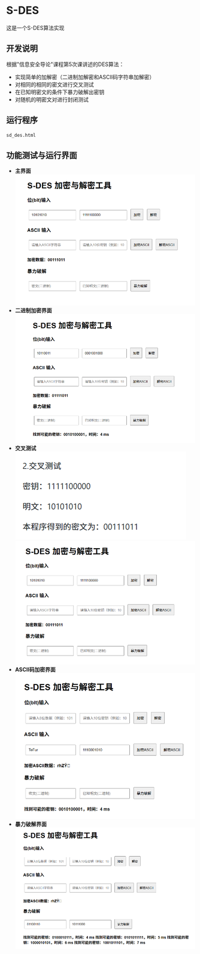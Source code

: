 # S-DES
这是一个S-DES算法实现
## **开发说明**
根据"信息安全导论"课程第5次课讲述的DES算法：

* 实现简单的加解密（二进制加解密和ASCII码字符串加解密）
* 对相同的相同的密文进行交叉测试
* 在已知明密文的条件下暴力破解出密钥
* 对随机的明密文对进行封闭测试

## **运行程序**
```bash
sd_des.html
```
## **功能测试与运行界面**

* **主界面**
![主页面](https://github.com/TeFur0/S-DES/blob/main/png/主页面.png?raw=true)
* **二进制加密界面**
![位加密](https://github.com/TeFur0/S-DES/blob/main/png/位加密.png?raw=true)
* **交叉测试**
![交叉f](https://github.com/TeFur0/S-DES/blob/main/png/交叉f.png?raw=true)
![交叉](https://github.com/TeFur0/S-DES/blob/main/png/交叉.png?raw=true)
* **ASCII码加密界面**
![ASCII加密](https://github.com/TeFur0/S-DES/blob/main/png/ASCII加密.png?raw=true)
* **暴力破解界面**
![暴力破解](https://github.com/TeFur0/S-DES/blob/main/png/暴力破解.png?raw=true)
